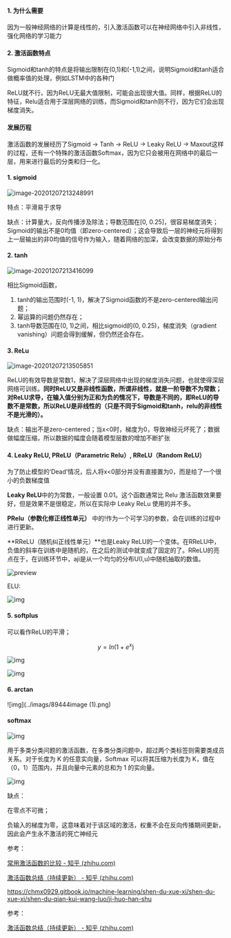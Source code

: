 #### 1.  为什么需要

因为一般神经网络的计算是线性的，引入激活函数可以在神经网络中引入非线性，强化网络的学习能力

#### 2. 激活函数特点

Sigmoid和tanh的特点是将输出限制在(0,1)和(-1,1)之间，说明Sigmoid和tanh适合做概率值的处理，例如LSTM中的各种门

ReLU就不行，因为ReLU无最大值限制，可能会出现很大值。同样，根据ReLU的特征，Relu适合用于深层网络的训练，而Sigmoid和tanh则不行，因为它们会出现梯度消失。



#### 发展历程

激活函数的发展经历了Sigmoid -> Tanh -> ReLU -> Leaky ReLU -> Maxout这样的过程，还有一个特殊的激活函数Softmax，因为它只会被用在网络中的最后一层，用来进行最后的分类和归一化。

#### 1. sigmoid

![image-20201207213248991](../imags/image-20201207213248991.png)

特点：平滑易于求导

缺点：计算量大，反向传播涉及除法；导数范围在[0, 0.25]，很容易梯度消失；Sigmoid的输出不是0均值（即zero-centered）；这会导致后一层的神经元将得到上一层输出的非0均值的信号作为输入，随着网络的加深，会改变数据的原始分布

#### 2. tanh

![image-20201207213416099](../imags/image-20201207213416099.png)

相比Sigmoid函数，

1. tanh的输出范围时(-1, 1)，解决了Sigmoid函数的不是zero-centered输出问题；
2. 幂运算的问题仍然存在；
3. tanh导数范围在(0, 1)之间，相比sigmoid的(0, 0.25)，梯度消失（gradient vanishing）问题会得到缓解，但仍然还会存在。

#### 3. ReLu

![image-20201207213505851](../imags/image-20201207213505851.png)

ReLU的有效导数是常数1，解决了深层网络中出现的梯度消失问题，也就使得深层网络可训练。**同时ReLU又是非线性函数，所谓非线性，就是一阶导数不为常数；对ReLU求导，在输入值分别为正和为负的情况下，导数是不同的，即ReLU的导数不是常数，所以ReLU是非线性的（只是不同于Sigmoid和tanh，relu的非线性不是光滑的）。**

缺点：输出不是zero-centered；当x<0时，梯度为0，导致神经元坏死了；数据做幅度压缩，所以数据的幅度会随着模型层数的增加不断扩张

#### 4. Leaky ReLU, PReLU（Parametric Relu）, RReLU（Random ReLU）

为了防止模型的‘Dead’情况，后人将x<0部分并没有直接置为0，而是给了一个很小的负数梯度值

**Leaky ReLU**中的为常数，一般设置 0.01。这个函数通常比 Relu 激活函数效果要好，但是效果不是很稳定，所以在实际中 Leaky ReLu 使用的并不多。

**PRelu（参数化修正线性单元）** 中的!作为一个可学习的参数，会在训练的过程中进行更新。

**RReLU（随机纠正线性单元）**也是Leaky ReLU的一个变体。在RReLU中，负值的斜率在训练中是随机的，在之后的测试中就变成了固定的了。RReLU的亮点在于，在训练环节中，aji是从一个均匀的分布U(I,u)中随机抽取的数值。

![preview](../imags/v2-96c799e1b9f0b80de1ca17e503e4c11a_r.jpg)

ELU:

![img](../imags/681.png)

#### 5. softplus

可以看作ReLU的平滑；

$$y=ln(1+e^x)$$

![img](../imags/L3Byb3h5L2h0dHBzL2ltYWdlczIwMTguY25ibG9ncy5jb20vYmxvZy8xMjUyODgyLzIwMTgwNy8xMjUyODgyLTIwMTgwNzA3MDk1MzM4ODQ5LTE3NTA5OTAzMjgucG5n.jpg)

![img](../imags/680.png)

#### 6. arctan

![img](../imags/89444image (1).png)

#### softmax

![img](images/edfc-kkmphps7573430.png)

用于多类分类问题的激活函数，在多类分类问题中，超过两个类标签则需要类成员关系。对于长度为 K 的任意实向量，Softmax 可以将其压缩为长度为 K，值在（0，1）范围内，并且向量中元素的总和为 1 的实向量。

![img](images/faef-kkmphps7573428.png)

缺点：

在零点不可微；

负输入的梯度为零，这意味着对于该区域的激活，权重不会在反向传播期间更新，因此会产生永不激活的死亡神经元



参考：

[常用激活函数的比较 - 知乎 (zhihu.com)](https://zhuanlan.zhihu.com/p/32610035)

[激活函数总结（持续更新） - 知乎 (zhihu.com)](https://zhuanlan.zhihu.com/p/73214810)

https://chmx0929.gitbook.io/machine-learning/shen-du-xue-xi/shen-du-xue-xi/shen-du-qian-kui-wang-luo/ji-huo-han-shu



参考：

[激活函数总结（持续更新） - 知乎 (zhihu.com)](https://zhuanlan.zhihu.com/p/73214810)